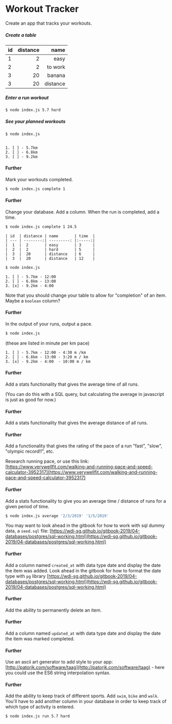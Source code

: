 # Workout Tracker

Create an app that tracks your workouts.

##### Create a table

| id  | distance | name       |
| --- | --------:| ---------: |
|  1  |  2       | easy       |
|  2  |  2       | to work    |
|  3  |  20      | banana     |
|  3  |  20      | distance   |


##### Enter a run workout

```bash
$ node index.js 5.7 hard
```

##### See your planned workouts

```bash
$ node index.js
```

```

1. [ ] - 5.7km
2. [ ] - 6.8km
3. [ ] - 9.2km
```

#### Further

Mark your workouts completed.

```bash
$ node index.js complete 1
```

#### Further

Change your database. Add a column. When the run is completed, add a time.

```bash
$ node index.js complete 1 24.5
```

```
| id  | distance | name       | time  |
| --- | --------:| ---------: |:-----:|
|  1  |  2       | easy       | 3     |
|  2  |  2       | hard       | 5     |
|  3  |  20      | distance   | 6     |
|  3  |  20      | distance   | 12    |
```

```bash
$ node index.js
```

```
1. [ ] - 5.7km - 12:00
2. [ ] - 6.8km - 13:00
3. [x] - 9.2km - 4:00
```

Note that you should change your table to allow for "completion" of an item. Maybe a `boolean` column?

#### Further

In the output of your runs, output a pace.

```bash
$ node index.js
```

(these are listed in minute per km pace)
```
1. [ ] - 5.7km - 12:00 - 4:30 m /km
2. [ ] - 6.8km - 13:00 - 3:20 m / km
3. [x] - 9.2km - 4:00  - 10:00 m / km
```

#### Further
Add a stats functionality that gives the average time of all runs.

(You can do this with a SQL query, but calculating the average in javascript is just as good for now.)

#### Further
Add a stats functionality that gives the average distance of all runs.

#### Further
Add a functionality that gives the rating of the pace of a run "fast", "slow", "olympic record!!", etc.

Research running pace, or use this link: [https://www.verywellfit.com/walking-and-running-pace-and-speed-calculator-3952317](https://www.verywellfit.com/walking-and-running-pace-and-speed-calculator-3952317)


#### Further
Add a stats functionality to give you an average time / distance of runs for a given period of time.

```bash
$ node index.js average '2/3/2019' '1/5/2019'
```

You may want to look ahead in the gitbook for how to work with sql dummy data, a `seed.sql` file: [https://wdi-sg.github.io/gitbook-2019/04-databases/postgres/sql-working.html](https://wdi-sg.github.io/gitbook-2019/04-databases/postgres/sql-working.html)

#### Further
Add a column named `created_at` with data type date and display the date the item was added. Look ahead in the gitbook for how to format the date type with `pg` library [https://wdi-sg.github.io/gitbook-2019/04-databases/postgres/sql-working.html](https://wdi-sg.github.io/gitbook-2019/04-databases/postgres/sql-working.html)

#### Further
Add the ability to permanently delete an item.

#### Further
Add a column named `updated_at` with data type date and display the date the item was marked completed.

#### Further
Use an ascii art generator to add style to your app: [http://patorjk.com/software/taag](http://patorjk.com/software/taag) - here you could use the ES6 string interpolation syntax.

#### Further
Add the ability to keep track of different sports. Add `swim`, `bike` and `walk`. You'll have to add another column in your database in order to keep track of which type of activity is entered.

```bash
$ node index.js run 5.7 hard
```
